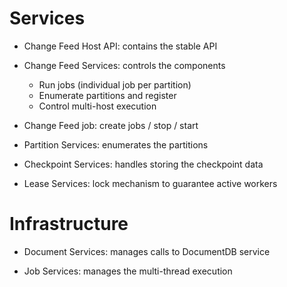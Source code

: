Services
=========

* Change Feed Host API: contains the stable API

* Change Feed Services: controls the components
   - Run jobs (individual job per partition)
   - Enumerate partitions and register
   - Control multi-host execution 

* Change Feed job: create jobs / stop / start

* Partition Services: enumerates the partitions

* Checkpoint Services: handles storing the checkpoint data

* Lease Services: lock mechanism to guarantee active workers


Infrastructure
===============

* Document Services: manages calls to DocumentDB service

* Job Services: manages the multi-thread execution

